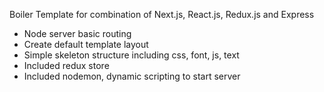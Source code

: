 Boiler Template for combination of Next.js, React.js, Redux.js and Express 

- Node server basic routing
- Create default template layout
- Simple skeleton structure including css, font, js, text
- Included redux store
- Included nodemon, dynamic scripting to start server   
